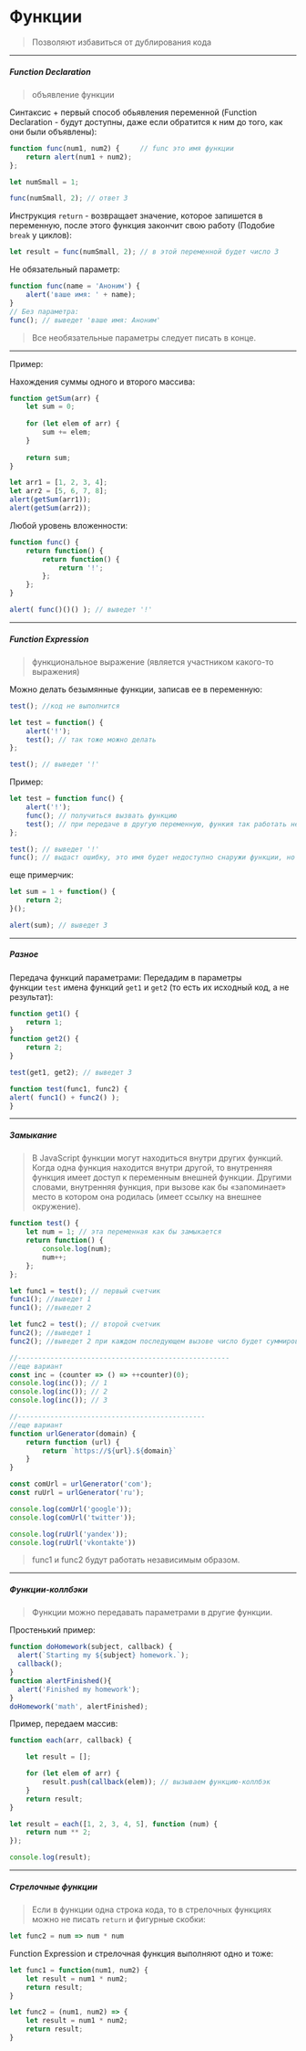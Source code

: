 # Функции
> Позволяют избавиться от дублирования кода

---

##### Function Declaration
>объявление функции

Синтаксис + первый способ обьявления переменной (Function Declaration - будут доступны, даже если обратится к ним до того, как они были объявлены):
```js
function func(num1, num2) {     // func это имя функции 
	return alert(num1 + num2); 
};

let numSmall = 1;

func(numSmall, 2); // ответ 3
```

Инструкция `return` - возвращает значение, которое запишется в переменную, после этого функция закончит свою работу (Подобие `break` у циклов):
```js
let result = func(numSmall, 2); // в этой переменной будет число 3
```

Не обязательный параметр:
```js
function func(name = 'Аноним') {
	alert('ваше имя: ' + name);
}
// Без параметра:
func(); // выведет 'ваше имя: Аноним'
```

>Все необязательные параметры следует писать в конце.

---

Пример:

Нахождения суммы одного и второго массива:
```js
function getSum(arr) {
	let sum = 0;
	
	for (let elem of arr) {
		sum += elem;
	}
	
	return sum;
}

let arr1 = [1, 2, 3, 4];
let arr2 = [5, 6, 7, 8];
alert(getSum(arr1));
alert(getSum(arr2));
```

Любой уровень вложенности:
```js
function func() {
	return function() {
		return function() {
			return '!';
		};
	};
}

alert( func()()() ); // выведет '!'
```

---

##### Function Expression
> функциональное выражение (является участником какого-то выражения)

Можно делать безымянные функции, записав ее в переменную:
```js
test(); //код не выполнится

let test = function() {
	alert('!');
	test(); // так тоже можно делать
};

test(); // выведет '!' 
```

Пример:
```js
let test = function func() { 
	alert('!'); 
	func(); // получиться вызвать функцию
	test(); // при передаче в другую переменную, функия так работать не будет
}; 

test(); // выведет '!' 
func(); // выдаст ошибку, это имя будет недоступно снаружи функции, но доступно внутри этой функции.
```

еще примерчик:
```js
let sum = 1 + function() { 
	return 2; 
}(); 

alert(sum); // выведет 3
```

---

##### Разное

Передача функций параметрами:
Передадим в параметры функции `test` имена функций `get1` и `get2` (то есть их исходный код, а не результат):
```js
function get1() { 
	return 1; 
} 
function get2() { 
	return 2; 
} 

test(get1, get2); // выведет 3 

function test(func1, func2) { 
alert( func1() + func2() ); 
}
```

---

##### Замыкание

>В JavaScript функции могут находиться внутри других функций. Когда одна функция находится внутри другой, то внутренняя функция имеет доступ к переменным внешней функции. Другими словами, внутренняя функция, при вызове как бы «запоминает» место в котором она родилась (имеет ссылку на внешнее окружение).

```js
function test() { 
	let num = 1; // эта переменная как бы замыкается
	return function() { 
		console.log(num); 
		num++; 
	}; 
}; 

let func1 = test(); // первый счетчик 
func1(); //выведет 1 
func1(); //выведет 2 

let func2 = test(); // второй счетчик 
func2(); //выведет 1 
func2(); //выведет 2 при каждом последующем вызове число будет суммироваться

//----------------------------------------------------
//еще вариант 
const inc = (counter => () => ++counter)(0); 
console.log(inc()); // 1 
console.log(inc()); // 2 
console.log(inc()); // 3

//----------------------------------------------
//еще вариант
function urlGenerator(domain) {
	return function (url) {
		return `https://${url}.${domain}`
	}
}

const comUrl = urlGenerator('com');
const ruUrl = urlGenerator('ru');

console.log(comUrl('google'));
console.log(comUrl('twitter'));

console.log(ruUrl('yandex'));
console.log(ruUrl('vkontakte'))
```

> func1 и func2 будут работать независимым образом.

----

##### Функции-коллбэки
>Функции можно передавать параметрами в другие функции.

Простенький пример:
```js
function doHomework(subject, callback) {
  alert(`Starting my ${subject} homework.`);
  callback();
}
function alertFinished(){
  alert('Finished my homework');
}
doHomework('math', alertFinished);
```

Пример, передаем массив:
```js
function each(arr, callback) {

    let result = [];

    for (let elem of arr) {
        result.push(callback(elem)); // вызываем функцию-коллбэк
    } 
    return result;
}

let result = each([1, 2, 3, 4, 5], function (num) {
    return num ** 2;
});

console.log(result);
```

----

##### Стрелочные функции
> Если в функции одна строка кода, то в стрелочных функциях можно не писать `return` и фигурные скобки:

```js
let func2 = num => num * num
```

Function Expression и стрелочная функция выполняют одно и тоже:
```js
let func1 = function(num1, num2) {
	let result = num1 * num2;
	return result;
}

let func2 = (num1, num2) => {
	let result = num1 * num2;
	return result;
}
```